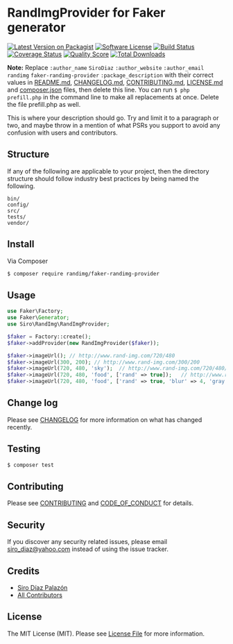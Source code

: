 # RandImgProvider for Faker generator

[![Latest Version on Packagist][ico-version]][link-packagist]
[![Software License][ico-license]](LICENSE.md)
[![Build Status][ico-travis]][link-travis]
[![Coverage Status][ico-scrutinizer]][link-scrutinizer]
[![Quality Score][ico-code-quality]][link-code-quality]
[![Total Downloads][ico-downloads]][link-downloads]

**Note:** Replace ```:author_name``` ```SiroDiaz``` ```:author_website``` ```:author_email``` ```randimg``` ```faker-randimg-provider``` ```:package_description``` with their correct values in [README.md](README.md), [CHANGELOG.md](CHANGELOG.md), [CONTRIBUTING.md](CONTRIBUTING.md), [LICENSE.md](LICENSE.md) and [composer.json](composer.json) files, then delete this line. You can run `$ php prefill.php` in the command line to make all replacements at once. Delete the file prefill.php as well.

This is where your description should go. Try and limit it to a paragraph or two, and maybe throw in a mention of what
PSRs you support to avoid any confusion with users and contributors.

## Structure

If any of the following are applicable to your project, then the directory structure should follow industry best practices by being named the following.

```
bin/        
config/
src/
tests/
vendor/
```


## Install

Via Composer

``` bash
$ composer require randimg/faker-randimg-provider
```

## Usage

``` php
use Faker\Factory;
use Faker\Generator;
use Siro\RandImg\RandImgProvider;

$faker = Factory::create();
$faker->addProvider(new RandImgProvider($faker));

$faker->imageUrl();	// http://www.rand-img.com/720/480
$faker->imageUrl(300, 200);	// http://www.rand-img.com/300/200
$faker->imageUrl(720, 480, 'sky');	// http://www.rand-img.com/720/480/sky
$faker->imageUrl(720, 480, 'food', ['rand' => true]);	// http://www.rand-img.com/720/480/food?rand=4234532
$faker->imageUrl(720, 480, 'food', ['rand' => true, 'blur' => 4, 'gray' => 1]); // http://www.rand-img.com/720/480/food?rand=4234532&blur=4&gray=1
```

## Change log

Please see [CHANGELOG](CHANGELOG.md) for more information on what has changed recently.

## Testing

``` bash
$ composer test
```

## Contributing

Please see [CONTRIBUTING](CONTRIBUTING.md) and [CODE_OF_CONDUCT](CODE_OF_CONDUCT.md) for details.

## Security

If you discover any security related issues, please email siro_diaz@yahoo.com instead of using the issue tracker.

## Credits

- [Siro Díaz Palazón][link-author]
- [All Contributors][link-contributors]

## License

The MIT License (MIT). Please see [License File](LICENSE.md) for more information.

[ico-version]: https://img.shields.io/packagist/v/randimg/faker-randimg-provider.svg?style=flat-square
[ico-license]: https://img.shields.io/badge/license-MIT-brightgreen.svg?style=flat-square
[ico-travis]: https://img.shields.io/travis/randimg/faker-randimg-provider/master.svg?style=flat-square
[ico-scrutinizer]: https://img.shields.io/scrutinizer/coverage/g/randimg/faker-randimg-provider.svg?style=flat-square
[ico-code-quality]: https://img.shields.io/scrutinizer/g/randimg/faker-randimg-provider.svg?style=flat-square
[ico-downloads]: https://img.shields.io/packagist/dt/randimg/faker-randimg-provider.svg?style=flat-square

[link-packagist]: https://packagist.org/packages/randimg/faker-randimg-provider
[link-travis]: https://travis-ci.org/randimg/faker-randimg-provider
[link-scrutinizer]: https://scrutinizer-ci.com/g/randimg/faker-randimg-provider/code-structure
[link-code-quality]: https://scrutinizer-ci.com/g/randimg/faker-randimg-provider
[link-downloads]: https://packagist.org/packages/randimg/faker-randimg-provider
[link-author]: https://github.com/SiroDiaz
[link-contributors]: ../../contributors
